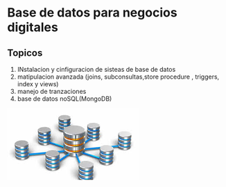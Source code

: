 # Base de datos para negocios digitales 
## Topicos
1. INstalacion y cinfiguracion de sisteas de base de datos 
1. matipulacion avanzada  (joins, subconsultas,store  procedure , triggers, index y views)
1. manejo de tranzaciones 
1. base de datos noSQL(MongoDB)

 ![base de Datos ](./images/descarga.jpg)
 